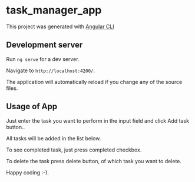 # task_manager_app


This project was generated with [Angular CLI](https://github.com/angular/angular-cli) 

## Development server

Run `ng serve` for a dev server. 

Navigate to `http://localhost:4200/`. 

The application will automatically reload if you change any of the source files.

## Usage of App

Just enter the task you want to perform in the input field and click Add task button..

All tasks will be added in the list below.

To see completed task, just press completed checkbox.

To delete the task press delete button, of which task you want to delete.

Happy coding :-).